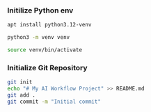
### Initilize Python env
```bash
apt install python3.12-venv

python3 -m venv venv

source venv/bin/activate
```

### Initialize Git Repository
```bash
git init
echo "# My AI Workflow Project" >> README.md
git add .
git commit -m "Initial commit"
```

